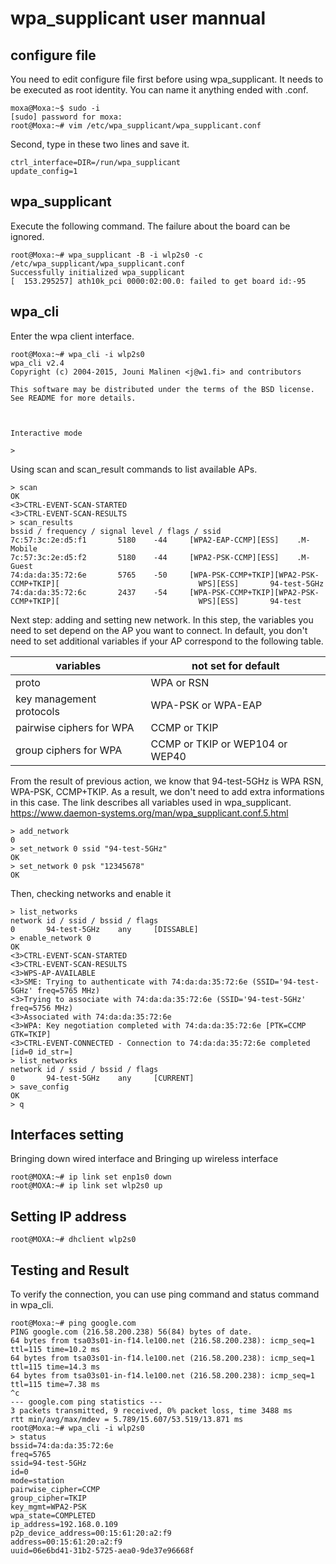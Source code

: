 wpa_supplicant user mannual
===========================


configure file
--------------
You need to edit configure file first before using wpa_supplicant. It needs to be executed as root identity. You can name it anything ended with .conf.
```text
moxa@Moxa:~$ sudo -i
[sudo] password for moxa: 
root@Moxa:~# vim /etc/wpa_supplicant/wpa_supplicant.conf 
```

Second, type in these two lines and save it.
```text
ctrl_interface=DIR=/run/wpa_supplicant
update_config=1
```


wpa_supplicant
--------------
Execute the following command. The failure about the board can be ignored.
```text
root@Moxa:~# wpa_supplicant -B -i wlp2s0 -c /etc/wpa_supplicant/wpa_supplicant.conf
Successfully initialized wpa_supplicant
[  153.295257] ath10k_pci 0000:02:00.0: failed to get board id:-95
```

wpa_cli
-------
Enter the wpa client interface.
```text
root@Moxa:~# wpa_cli -i wlp2s0
wpa_cli v2.4
Copyright (c) 2004-2015, Jouni Malinen <j@w1.fi> and contributors

This software may be distributed under the terms of the BSD license.
See README for more details.



Interactive mode

>
```

Using scan and scan_result commands to list available APs.
```text
> scan
OK
<3>CTRL-EVENT-SCAN-STARTED
<3>CTRL-EVENT-SCAN-RESULTS
> scan_results
bssid / frequency / signal level / flags / ssid
7c:57:3c:2e:d5:f1       5180    -44     [WPA2-EAP-CCMP][ESS]    .M-Mobile
7c:57:3c:2e:d5:f2       5180    -44     [WPA2-PSK-CCMP][ESS]    .M-Guest
74:da:da:35:72:6e       5765    -50     [WPA-PSK-CCMP+TKIP][WPA2-PSK-CCMP+TKIP][                               WPS][ESS]       94-test-5GHz
74:da:da:35:72:6c       2437    -54     [WPA-PSK-CCMP+TKIP][WPA2-PSK-CCMP+TKIP][                               WPS][ESS]       94-test
```

Next step: adding and setting new network. In this step, the variables you need to set depend on the AP you want to connect. In default, you don't need to set additional variables if your AP correspond to the following table.

| variables | not set for default |
| --- | ------------------- |
| proto | WPA or RSN |
| key management protocols | WPA-PSK or WPA-EAP |
| pairwise ciphers for WPA | CCMP or TKIP |
| group ciphers for WPA  | CCMP or TKIP or WEP104 or WEP40 |

From the result of previous action, we know that 94-test-5GHz is WPA RSN, WPA-PSK, CCMP+TKIP. As a result, we don't need to add extra informations in this case.
The link describes all variables used in wpa_supplicant.
https://www.daemon-systems.org/man/wpa_supplicant.conf.5.html
```text
> add_network
0
> set_network 0 ssid "94-test-5GHz"
OK
> set_network 0 psk "12345678"
OK
```

Then, checking networks and enable it
```text
> list_networks
network id / ssid / bssid / flags
0       94-test-5GHz    any     [DISSABLE]
> enable_network 0
OK
<3>CTRL-EVENT-SCAN-STARTED
<3>CTRL-EVENT-SCAN-RESULTS
<3>WPS-AP-AVAILABLE
<3>SME: Trying to authenticate with 74:da:da:35:72:6e (SSID='94-test-5GHz' freq=5765 MHz)
<3>Trying to associate with 74:da:da:35:72:6e (SSID='94-test-5GHz' freq=5756 MHz)
<3>Associated with 74:da:da:35:72:6e
<3>WPA: Key negotiation completed with 74:da:da:35:72:6e [PTK=CCMP GTK=TKIP]
<3>CTRL-EVENT-CONNECTED - Connection to 74:da:da:35:72:6e completed [id=0 id_str=]
> list_networks
network id / ssid / bssid / flags
0       94-test-5GHz    any     [CURRENT]
> save_config
OK
> q
```


Interfaces setting
------------------
Bringing down wired interface and Bringing up wireless interface
```text
root@MOXA:~# ip link set enp1s0 down
root@MOXA:~# ip link set wlp2s0 up
```


Setting IP address
------------------
```text
root@MOXA:~# dhclient wlp2s0
```


Testing and Result
------------------
To verify the connection, you can use ping command and status command in wpa_cli.
```text
root@Moxa:~# ping google.com
PING google.com (216.58.200.238) 56(84) bytes of date.
64 bytes from tsa03s01-in-f14.le100.net (216.58.200.238): icmp_seq=1 ttl=115 time=10.2 ms 
64 bytes from tsa03s01-in-f14.le100.net (216.58.200.238): icmp_seq=1 ttl=115 time=14.3 ms 
64 bytes from tsa03s01-in-f14.le100.net (216.58.200.238): icmp_seq=1 ttl=115 time=7.38 ms 
^c
--- google.com ping statistics ---
3 packets transmitted, 9 received, 0% packet loss, time 3488 ms
rtt min/avg/max/mdev = 5.789/15.607/53.519/13.871 ms
root@Moxa:~# wpa_cli -i wlp2s0
> status
bssid=74:da:da:35:72:6e
freq=5765
ssid=94-test-5GHz
id=0
mode=station
pairwise_cipher=CCMP
group_cipher=TKIP
key_mgmt=WPA2-PSK
wpa_state=COMPLETED
ip_address=192.168.0.109
p2p_device_address=00:15:61:20:a2:f9
address=00:15:61:20:a2:f9
uuid=06e6bd41-31b2-5725-aea0-9de37e96668f
```
